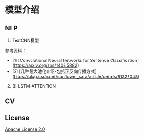 # 模型介绍

## NLP

1. TextCNN模型
	

参考资料：
- [1] [Convolutional Neural Networks for Sentence Classification] (https://arxiv.org/abs/1408.5882)
- [2] [几种最大池化介绍-包括正反向传播方式] (https://blog.csdn.net/sunflower_sara/article/details/81322048)



2. BI-LSTM-ATTENTION







## CV



## License

[Apache License 2.0](LICENSE)

